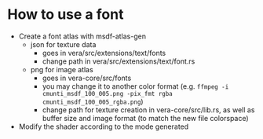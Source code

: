 # How to use a font
- Create a font atlas with msdf-atlas-gen
    - json for texture data
        - goes in vera/src/extensions/text/fonts
        - change path in vera/src/extensions/text/font.rs
    - png for image atlas
        - goes in vera-core/src/fonts
        - you may change it to another color format (e.g. `ffmpeg -i cmunti_msdf_100_005.png -pix_fmt rgba cmunti_msdf_100_005_rgba.png`)
        - change path for texture creation in vera-core/src/lib.rs, as well as buffer size and image format (to match the new file colorspace)
- Modify the shader according to the mode generated